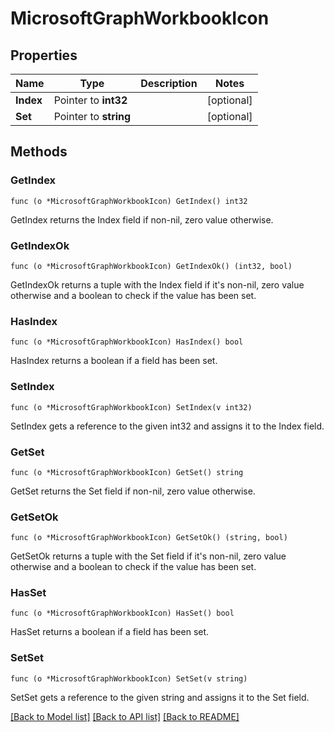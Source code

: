 # MicrosoftGraphWorkbookIcon

## Properties

Name | Type | Description | Notes
------------ | ------------- | ------------- | -------------
**Index** | Pointer to **int32** |  | [optional] 
**Set** | Pointer to **string** |  | [optional] 

## Methods

### GetIndex

`func (o *MicrosoftGraphWorkbookIcon) GetIndex() int32`

GetIndex returns the Index field if non-nil, zero value otherwise.

### GetIndexOk

`func (o *MicrosoftGraphWorkbookIcon) GetIndexOk() (int32, bool)`

GetIndexOk returns a tuple with the Index field if it's non-nil, zero value otherwise
and a boolean to check if the value has been set.

### HasIndex

`func (o *MicrosoftGraphWorkbookIcon) HasIndex() bool`

HasIndex returns a boolean if a field has been set.

### SetIndex

`func (o *MicrosoftGraphWorkbookIcon) SetIndex(v int32)`

SetIndex gets a reference to the given int32 and assigns it to the Index field.

### GetSet

`func (o *MicrosoftGraphWorkbookIcon) GetSet() string`

GetSet returns the Set field if non-nil, zero value otherwise.

### GetSetOk

`func (o *MicrosoftGraphWorkbookIcon) GetSetOk() (string, bool)`

GetSetOk returns a tuple with the Set field if it's non-nil, zero value otherwise
and a boolean to check if the value has been set.

### HasSet

`func (o *MicrosoftGraphWorkbookIcon) HasSet() bool`

HasSet returns a boolean if a field has been set.

### SetSet

`func (o *MicrosoftGraphWorkbookIcon) SetSet(v string)`

SetSet gets a reference to the given string and assigns it to the Set field.


[[Back to Model list]](../README.md#documentation-for-models) [[Back to API list]](../README.md#documentation-for-api-endpoints) [[Back to README]](../README.md)


